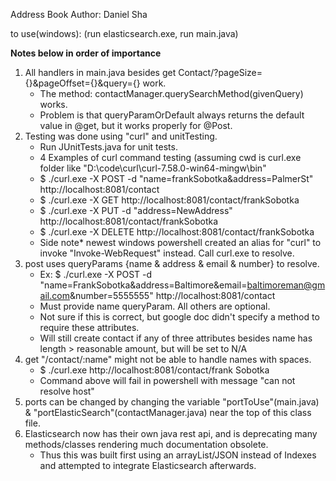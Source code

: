 Address Book
Author: Daniel Sha

to use(windows): (run elasticsearch.exe, run main.java)

****Notes below in order of importance****

1) All handlers in main.java besides get Contact/?pageSize={}&pageOffset={}&query={} work.
	- The method: contactManager.querySearchMethod(givenQuery) works.
  	- Problem is that queryParamOrDefault always returns the default value in @get, but it works properly for @Post.
2) Testing was done using "curl" and unitTesting. 
	- Run JUnitTests.java for unit tests.
	- 4 Examples of curl command testing (assuming cwd is curl.exe folder like "D:\code\curl\curl-7.58.0-win64-mingw\bin"
	- $ ./curl.exe -X POST -d "name=frankSobotka&address=PalmerSt" http://localhost:8081/contact
	- $ ./curl.exe -X GET http://localhost:8081/contact/frankSobotka
	- $ ./curl.exe -X PUT -d "address=NewAddress" http://localhost:8081/contact/frankSobotka
	- $ ./curl.exe -X DELETE http://localhost:8081/contact/frankSobotka
	- Side note* newest windows powershell created an alias for "curl" to invoke "Invoke-WebRequest" instead. Call curl.exe to resolve.
3) post uses queryParams {name & address & email & number} to resolve.
	- Ex: $ ./curl.exe -X POST -d "name=FrankSobotka&address=Baltimore&email=baltimoreman@gmail.com&number=5555555" http://localhost:8081/contact
	- Must provide name queryParam. All others are optional.
	- Not sure if this is correct, but google doc didn't specify a method to require these attributes.
	- Will still create contact if any of three attributes besides name has length > reasonable amount, but will be set to N/A
4) get "/contact/:name" might not be able to handle names with spaces. 
	- $ ./curl.exe http://localhost:8081/contact/frank Sobotka
	- Command above will fail in powershell with message "can not resolve host"
5) ports can be changed by changing the variable "portToUse"(main.java) & "portElasticSearch"(contactManager.java) near the top of this class file.
6) Elasticsearch now has their own java rest api, and is deprecating many methods/classes rendering much documentation obsolete.
	- Thus this was built first using an arrayList/JSON instead of Indexes and attempted to integrate Elasticsearch afterwards.
